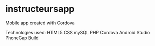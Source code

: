 # instructeursapp
Mobile app created with Cordova

Technologies used:
HTML5
CSS
mySQL
PHP
Cordova
Android Studio
PhoneGap Build
